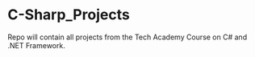 # C-Sharp_Projects
Repo will contain all projects from the Tech Academy Course on C# and .NET Framework.
